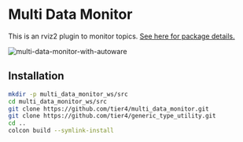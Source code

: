 # Multi Data Monitor

This is an rviz2 plugin to monitor topics. [See here for package details.](./multi_data_monitor/README.md)

![multi-data-monitor-with-autoware](https://github.com/tier4/multi_data_monitor/assets/43976882/d35b1173-493b-4617-a371-02aeb360e95c)

## Installation

```bash
mkdir -p multi_data_monitor_ws/src
cd multi_data_monitor_ws/src
git clone https://github.com/tier4/multi_data_monitor.git
git clone https://github.com/tier4/generic_type_utility.git
cd ..
colcon build --symlink-install
```
